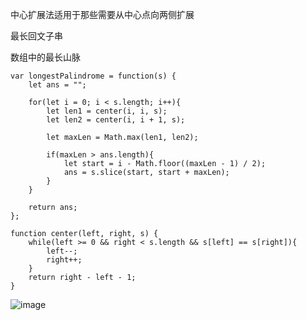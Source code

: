 中心扩展法适用于那些需要从中心点向两侧扩展        

最长回文子串         

数组中的最长山脉       

```code
var longestPalindrome = function(s) {
    let ans = "";

    for(let i = 0; i < s.length; i++){
        let len1 = center(i, i, s);
        let len2 = center(i, i + 1, s);

        let maxLen = Math.max(len1, len2);

        if(maxLen > ans.length){
            let start = i - Math.floor((maxLen - 1) / 2);
            ans = s.slice(start, start + maxLen);
        }
    }

    return ans;
};

function center(left, right, s) {
    while(left >= 0 && right < s.length && s[left] == s[right]){
        left--;
        right++;
    }
    return right - left - 1;
}
```

![image](https://github.com/xkong-study/gucheng_algorithm/assets/100473178/59d6fb03-7a70-466a-ab48-fd210ea55482)
